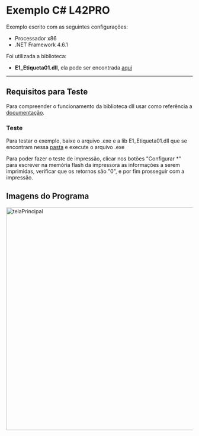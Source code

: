 # Exemplo C# L42PRO #

Exemplo escrito com as seguintes configurações: 
- Processador x86
- .NET Framework 4.6.1

Foi utilizada a biblioteca:
- **E1_Etiqueta01.dll**, ela pode ser encontrada [aqui](https://github.com/ElginDeveloperCommunity/Impressoras/blob/master/Impressoras%20de%20Etiqueta/Elgin/L42PRO/Biblioteca/E1_Etiqueta01.00.01.rar)
<hr>

## Requisitos para Teste ##
Para compreender o funcionamento da biblioteca dll usar como referência a [documentação](https://elgindevelopercommunity.github.io/group___m0.html).

### Teste ###
Para testar o exemplo, baixe o arquivo .exe e a lib E1_Etiqueta01.dll que se encontram nessa [pasta](https://github.com/ElginDeveloperCommunity/Impressoras/tree/master/Impressoras%20de%20Etiqueta/Elgin/L42PRO/Exemplo/C%23/ImpressoraEtiquetas/bin/x86/Debug) e execute o arquivo .exe

Para poder fazer o teste de impressão, clicar nos botões "Configurar *" para escrever na memória flash da impressora as informações a serem imprimidas, verificar que os retornos são "0", e por fim prosseguir com a impressão. 

## Imagens do Programa ##

<img src="https://user-images.githubusercontent.com/78883867/165993946-76554984-38d3-46e9-b16b-a39071b0ce62.png" alt="telaPrincipal" style="width:600px;"/>
